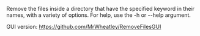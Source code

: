 Remove the files inside a directory that have the specified keyword in their names, with a variety of options.
For help, use the -h or --help argument.

GUI version: https://github.com/MrWheatley/RemoveFilesGUI
